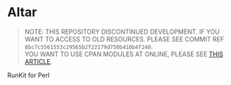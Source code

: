 # Altar

> NOTE: THIS REPOSITORY DISCONTINUED DEVELOPMENT. IF YOU WANT TO ACCESS TO OLD RESOURCES. PLEASE SEE COMMIT REF `8bc7c5561553c29565b2f22179d750b410b4f240`.  
> YOU WANT TO USE CPAN MODULES AT ONLINE, PLEASE SEE [THIS ARTICLE](https://odan3240.hatenablog.com/entry/2020/03/13/015228).

RunKit for Perl
